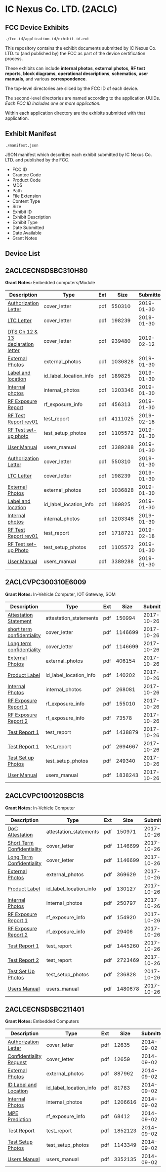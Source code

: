 # IC Nexus Co. LTD. (2ACLC)
## FCC Device Exhibits

```
./fcc-id/application-id/exhibit-id.ext
```

This repository contains the exhibit documents submitted by IC Nexus Co. LTD. to (and published by) the FCC as part of the device certification process.

These exhibits can include **internal photos**, **external photos**, **RF test reports**, **block diagrams**, **operational descriptions**, **schematics**, **user manuals**, and various **correspondence**.

The top-level directories are sliced by the FCC ID of each device.

The second-level directories are named according to the application UUIDs. *Each FCC ID includes one or more application.*

Within each application directory are the exhibits submitted with that application. 

## Exhibit Manifest

```
./manifest.json
```

JSON manifest which describes each exhibit submitted by IC Nexus Co. LTD. and published by the FCC.

- FCC ID
- Grantee Code
- Product Code
- MD5
- Path
- File Extension
- Content Type
- Size
- Exhibit ID
- Exhibit Description
- Exhibit Type
- Date Submitted
- Date Available
- Grant Notes

## Device List
## 2ACLCECNSDSBC310H80
**Grant Notes:** Embedded computers/Module

| Description | Type | Ext | Size | Submitted | Available |
| ----------- | ---- | --- | ---- | --------- | --------- |
| [Authorization Letter](2ACLCECNSDSBC310H80/e452913771fa1915d754e340d5becf1c/4154178.pdf) | cover_letter | pdf | 550310 | 2019-01-30 | 2019-02-12 |
| [LTC Letter](2ACLCECNSDSBC310H80/e452913771fa1915d754e340d5becf1c/4154179.pdf) | cover_letter | pdf | 198239 | 2019-01-30 | 2019-02-12 |
| [DTS Ch 12 & 13 declaration letter](2ACLCECNSDSBC310H80/e452913771fa1915d754e340d5becf1c/4165236.pdf) | cover_letter | pdf | 939480 | 2019-02-12 | 2019-02-12 |
| [External Photos](2ACLCECNSDSBC310H80/e452913771fa1915d754e340d5becf1c/4154180.pdf) | external_photos | pdf | 1036828 | 2019-01-30 | 2019-02-12 |
| [Label and location](2ACLCECNSDSBC310H80/e452913771fa1915d754e340d5becf1c/4154181.pdf) | id_label_location_info | pdf | 189825 | 2019-01-30 | 2019-02-12 |
| [Internal photos](2ACLCECNSDSBC310H80/e452913771fa1915d754e340d5becf1c/4154182.pdf) | internal_photos | pdf | 1203346 | 2019-01-30 | 2019-02-12 |
| [RF Exposure Report](2ACLCECNSDSBC310H80/e452913771fa1915d754e340d5becf1c/4154197.pdf) | rf_exposure_info | pdf | 456313 | 2019-01-30 | 2019-02-12 |
| [RF Test Report rev01](2ACLCECNSDSBC310H80/e452913771fa1915d754e340d5becf1c/4171515.pdf) | test_report | pdf | 4111025 | 2019-02-18 | 2019-02-12 |
| [RF Test set-up photo](2ACLCECNSDSBC310H80/e452913771fa1915d754e340d5becf1c/4154186.pdf) | test_setup_photos | pdf | 1105572 | 2019-01-30 | 2019-02-12 |
| [User Manual](2ACLCECNSDSBC310H80/e452913771fa1915d754e340d5becf1c/4154187.pdf) | users_manual | pdf | 3389288 | 2019-01-30 | 2019-02-12 |
| [Authorization Letter](2ACLCECNSDSBC310H80/7d57171339e389cc263f1cda7d95f944/4154178.pdf) | cover_letter | pdf | 550310 | 2019-01-30 | 2019-02-12 |
| [LTC Letter](2ACLCECNSDSBC310H80/7d57171339e389cc263f1cda7d95f944/4154179.pdf) | cover_letter | pdf | 198239 | 2019-01-30 | 2019-02-12 |
| [External Photos](2ACLCECNSDSBC310H80/7d57171339e389cc263f1cda7d95f944/4154180.pdf) | external_photos | pdf | 1036828 | 2019-01-30 | 2019-02-12 |
| [Label and location](2ACLCECNSDSBC310H80/7d57171339e389cc263f1cda7d95f944/4154181.pdf) | id_label_location_info | pdf | 189825 | 2019-01-30 | 2019-02-12 |
| [Internal photos](2ACLCECNSDSBC310H80/7d57171339e389cc263f1cda7d95f944/4154182.pdf) | internal_photos | pdf | 1203346 | 2019-01-30 | 2019-02-12 |
| [RF Test Report rev01](2ACLCECNSDSBC310H80/7d57171339e389cc263f1cda7d95f944/4171516.pdf) | test_report | pdf | 1718721 | 2019-02-18 | 2019-02-12 |
| [RF Test set-up Photo](2ACLCECNSDSBC310H80/7d57171339e389cc263f1cda7d95f944/4154186.pdf) | test_setup_photos | pdf | 1105572 | 2019-01-30 | 2019-02-12 |
| [User Manual](2ACLCECNSDSBC310H80/7d57171339e389cc263f1cda7d95f944/4154187.pdf) | users_manual | pdf | 3389288 | 2019-01-30 | 2019-02-12 |
## 2ACLCVPC300310E6009
**Grant Notes:** In-Vehicle Computer, IOT Gateway, SOM

| Description | Type | Ext | Size | Submitted | Available |
| ----------- | ---- | --- | ---- | --------- | --------- |
| [Attestation Statement](2ACLCVPC300310E6009/ace397000305a6233c55e96e30fc7ee0/3618888.pdf) | attestation_statements | pdf | 150994 | 2017-10-26 | 2017-10-27 |
| [short term confidentiality](2ACLCVPC300310E6009/ace397000305a6233c55e96e30fc7ee0/3618901.pdf) | cover_letter | pdf | 1146699 | 2017-10-26 | 2017-10-27 |
| [Long term confidentiality](2ACLCVPC300310E6009/ace397000305a6233c55e96e30fc7ee0/3618902.pdf) | cover_letter | pdf | 1146699 | 2017-10-26 | 2017-10-27 |
| [External Photos](2ACLCVPC300310E6009/ace397000305a6233c55e96e30fc7ee0/3618889.pdf) | external_photos | pdf | 406154 | 2017-10-26 | 2018-04-25 |
| [Product Label](2ACLCVPC300310E6009/ace397000305a6233c55e96e30fc7ee0/3618887.pdf) | id_label_location_info | pdf | 140202 | 2017-10-26 | 2017-10-27 |
| [Internal Photos](2ACLCVPC300310E6009/ace397000305a6233c55e96e30fc7ee0/3618896.pdf) | internal_photos | pdf | 268081 | 2017-10-26 | 2018-04-25 |
| [RF Exposure Report 1](2ACLCVPC300310E6009/ace397000305a6233c55e96e30fc7ee0/3618898.pdf) | rf_exposure_info | pdf | 155010 | 2017-10-26 | 2017-10-27 |
| [RF Exposure Report 2](2ACLCVPC300310E6009/ace397000305a6233c55e96e30fc7ee0/3618899.pdf) | rf_exposure_info | pdf | 73578 | 2017-10-26 | 2017-10-27 |
| [Test Report 1](2ACLCVPC300310E6009/ace397000305a6233c55e96e30fc7ee0/3618892.pdf) | test_report | pdf | 1438879 | 2017-10-26 | 2017-10-27 |
| [Test Report 1](2ACLCVPC300310E6009/ace397000305a6233c55e96e30fc7ee0/3618893.pdf) | test_report | pdf | 2694667 | 2017-10-26 | 2017-10-27 |
| [Test Set up Photos](2ACLCVPC300310E6009/ace397000305a6233c55e96e30fc7ee0/3618894.pdf) | test_setup_photos | pdf | 249340 | 2017-10-26 | 2018-04-25 |
| [User Manual](2ACLCVPC300310E6009/ace397000305a6233c55e96e30fc7ee0/3618895.pdf) | users_manual | pdf | 1838243 | 2017-10-26 | 2018-04-25 |
## 2ACLCVPC100120SBC18
**Grant Notes:** In-Vehicle Computer

| Description | Type | Ext | Size | Submitted | Available |
| ----------- | ---- | --- | ---- | --------- | --------- |
| [DoC Attestation](2ACLCVPC100120SBC18/61fd9a657953317c24d68b6b4337e5ba/3618838.pdf) | attestation_statements | pdf | 150971 | 2017-10-26 | 2017-10-27 |
| [Short Term Confidentiality](2ACLCVPC100120SBC18/61fd9a657953317c24d68b6b4337e5ba/3618870.pdf) | cover_letter | pdf | 1146699 | 2017-10-26 | 2017-10-27 |
| [Long Term Confidentiality](2ACLCVPC100120SBC18/61fd9a657953317c24d68b6b4337e5ba/3618871.pdf) | cover_letter | pdf | 1146699 | 2017-10-26 | 2017-10-27 |
| [External Photos](2ACLCVPC100120SBC18/61fd9a657953317c24d68b6b4337e5ba/3618841.pdf) | external_photos | pdf | 369629 | 2017-10-26 | 2018-04-25 |
| [Product Label](2ACLCVPC100120SBC18/61fd9a657953317c24d68b6b4337e5ba/3618835.pdf) | id_label_location_info | pdf | 130127 | 2017-10-26 | 2017-10-27 |
| [Internal Photos](2ACLCVPC100120SBC18/61fd9a657953317c24d68b6b4337e5ba/3618852.pdf) | internal_photos | pdf | 250797 | 2017-10-26 | 2018-04-25 |
| [RF Exposure Report 1](2ACLCVPC100120SBC18/61fd9a657953317c24d68b6b4337e5ba/3618853.pdf) | rf_exposure_info | pdf | 154920 | 2017-10-26 | 2017-10-27 |
| [RF Exposure Report 2](2ACLCVPC100120SBC18/61fd9a657953317c24d68b6b4337e5ba/3618854.pdf) | rf_exposure_info | pdf | 29406 | 2017-10-26 | 2017-10-27 |
| [Test Report 1](2ACLCVPC100120SBC18/61fd9a657953317c24d68b6b4337e5ba/3618848.pdf) | test_report | pdf | 1445260 | 2017-10-26 | 2017-10-27 |
| [Test Report 2](2ACLCVPC100120SBC18/61fd9a657953317c24d68b6b4337e5ba/3618849.pdf) | test_report | pdf | 2723469 | 2017-10-26 | 2017-10-27 |
| [Test Set Up Photos](2ACLCVPC100120SBC18/61fd9a657953317c24d68b6b4337e5ba/3618850.pdf) | test_setup_photos | pdf | 236828 | 2017-10-26 | 2018-04-25 |
| [Users Manual](2ACLCVPC100120SBC18/61fd9a657953317c24d68b6b4337e5ba/3618851.pdf) | users_manual | pdf | 1480678 | 2017-10-26 | 2018-04-25 |
## 2ACLCECNSDSBC211401
**Grant Notes:** Embedded Computers

| Description | Type | Ext | Size | Submitted | Available |
| ----------- | ---- | --- | ---- | --------- | --------- |
| [Authorization Letter](2ACLCECNSDSBC211401/65a1a74acba87289477140303ccff3fe/2375239.pdf) | cover_letter | pdf | 12635 | 2014-09-02 | 2014-09-02 |
| [Confidentiality Request](2ACLCECNSDSBC211401/65a1a74acba87289477140303ccff3fe/2375240.pdf) | cover_letter | pdf | 12659 | 2014-09-02 | 2014-09-02 |
| [External Photos](2ACLCECNSDSBC211401/65a1a74acba87289477140303ccff3fe/2375242.pdf) | external_photos | pdf | 887962 | 2014-09-02 | 2014-09-02 |
| [ID Label and Location](2ACLCECNSDSBC211401/65a1a74acba87289477140303ccff3fe/2375243.pdf) | id_label_location_info | pdf | 81783 | 2014-09-02 | 2014-09-02 |
| [Internal Photos](2ACLCECNSDSBC211401/65a1a74acba87289477140303ccff3fe/2375244.pdf) | internal_photos | pdf | 1206616 | 2014-09-02 | 2014-09-02 |
| [MPE Prediction](2ACLCECNSDSBC211401/65a1a74acba87289477140303ccff3fe/2375246.pdf) | rf_exposure_info | pdf | 68412 | 2014-09-02 | 2014-09-02 |
| [Test Report](2ACLCECNSDSBC211401/65a1a74acba87289477140303ccff3fe/2375248.pdf) | test_report | pdf | 1852123 | 2014-09-02 | 2014-09-02 |
| [Test Setup Photos](2ACLCECNSDSBC211401/65a1a74acba87289477140303ccff3fe/2375249.pdf) | test_setup_photos | pdf | 1143349 | 2014-09-02 | 2014-09-02 |
| [Users Manual](2ACLCECNSDSBC211401/65a1a74acba87289477140303ccff3fe/2375250.pdf) | users_manual | pdf | 3352135 | 2014-09-02 | 2014-09-02 |
